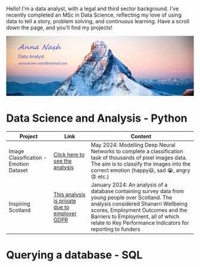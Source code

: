 Hello! I'm a data analyst, with a legal and third sector background. I've recently completed an MSc in Data Science, reflecting my love of using data to tell a story, problem solving, and continuous learning. Have a scroll down the page, and you'll find my projects!

![Example Image](mountain_contact.jpg)

# Data Science and Analysis - Python
| Project         | Link | Content                                                                                          |
|-------------------|------|--------------------------------------------------------------------------------------------------|
| Image Classification - Emotion Dataset | [Click here to see the analysis](https://github.com/Anna-amon/classification_emotions/blob/main/ML_Assignment_Colab_Notebook%20(1).ipynb)| May 2024: Modelling Deep Neural Networks to complete a classification task of thousands of pixel images data. The aim is to classify the images into the correct emotion (happy😃, sad 😭, angry😡 etc.) |
| Inspiring Scotland | [This analysis is private due to employer GDPR](https://github.com/Anna-amon/Inspiring-Scotland.git)| January 2024: An analysis of a database containing survey data from young people over Scotland. The analysis considered Shanarri Wellbeing scores, Employment Outcomes and the Barriers to Employment, all of which relate to Key Performance Indicators for reporting to funders |

# Querying a database - SQL
